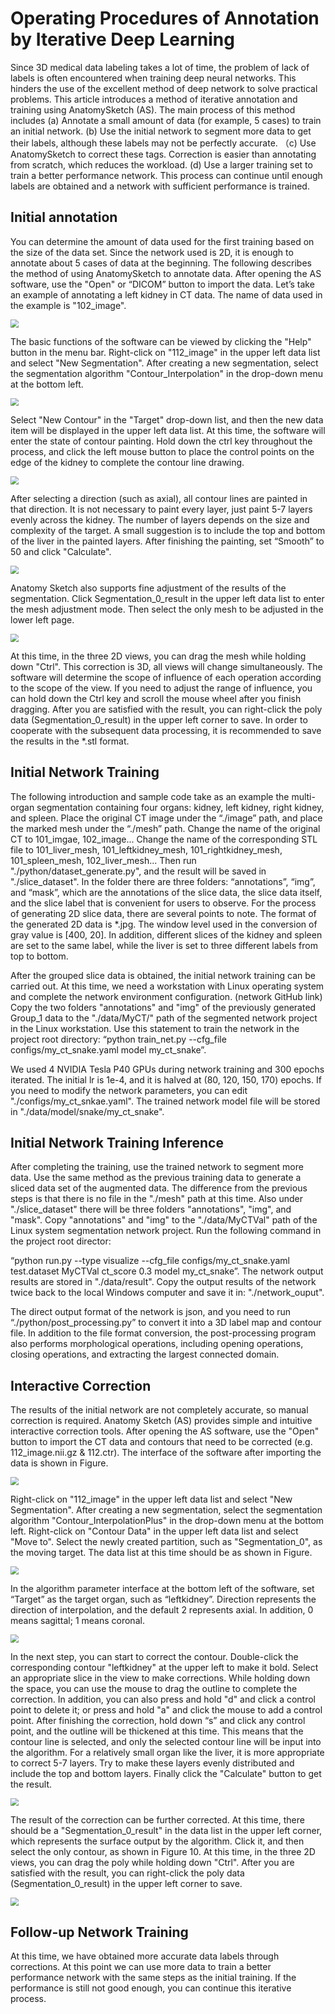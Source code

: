 # Operating Procedures of Annotation by Iterative Deep Learning

Since 3D medical data labeling takes a lot of time, the problem of lack of labels is often encountered when training deep neural networks. This hinders the use of the excellent method of deep network to solve practical problems. This article introduces a method of iterative annotation and training using AnatomySketch (AS). The main process of this method includes (a) Annotate a small amount of data (for example, 5 cases) to train an initial network. (b) Use the initial network to segment more data to get their labels, although these labels may not be perfectly accurate. （c) Use AnatomySketch to correct these tags. Correction is easier than annotating from scratch, which reduces the workload. (d) Use a larger training set to train a better performance network. This process can continue until enough labels are obtained and a network with sufficient performance is trained.

## Initial annotation

You can determine the amount of data used for the first training based on the size of the data set. Since the network used is 2D, it is enough to annotate about 5 cases of data at the beginning. The following describes the method of using AnatomySketch to annotate data. After opening the AS software, use the "Open" or “DICOM” button to import the data. Let’s take an example of annotating a left kidney in CT data. The name of data used in the example is "102_image". 

<img src=".\figures\fig1.png" style="zoom:80%;" />

The basic functions of the software can be viewed by clicking the "Help" button in the menu bar. Right-click on "112_image" in the upper left data list and select "New Segmentation". After creating a new segmentation, select the segmentation algorithm "Contour_Interpolation" in the drop-down menu at the bottom left.

<img src=".\figures\fig2.png" style="zoom:80%;" />

Select "New Contour" in the "Target" drop-down list, and then the new data item will be displayed in the upper left data list. At this time, the software will enter the state of contour painting. Hold down the ctrl key throughout the process, and click the left mouse button to place the control points on the edge of the kidney to complete the contour line drawing. 

<img src=".\figures\fig3.png" style="zoom:80%;" />

After selecting a direction (such as axial), all contour lines are painted in that direction. It is not necessary to paint every layer, just paint 5-7 layers evenly across the kidney. The number of layers depends on the size and complexity of the target. A small suggestion is to include the top and bottom of the liver in the painted layers. After finishing the painting, set “Smooth” to 50 and click "Calculate". 

<img src=".\figures\fig4.png" style="zoom:80%;" />

Anatomy Sketch also supports fine adjustment of the results of the segmentation. Click Segmentation_0_result in the upper left data list to enter the mesh adjustment mode. Then select the only mesh to be adjusted in the lower left page. 

<img src=".\figures\fig5.png" style="zoom:80%;" />

At this time, in the three 2D views, you can drag the mesh while holding down "Ctrl". This correction is 3D, all views will change simultaneously. The software will determine the scope of influence of each operation according to the scope of the view. If you need to adjust the range of influence, you can hold down the Ctrl key and scroll the mouse wheel after you finish dragging. After you are satisfied with the result, you can right-click the poly data (Segmentation_0_result) in the upper left corner to save. In order to cooperate with the subsequent data processing, it is recommended to save the results in the *.stl format.

## Initial Network Training

The following introduction and sample code take as an example the multi-organ segmentation containing four organs: kidney, left kidney, right kidney, and spleen. Place the original CT image under the “./image” path, and place the marked mesh under the “./mesh” path. Change the name of the original CT to 101_imgae, 102_image... Change the name of the corresponding STL file to 101_liver_mesh, 101_leftkidney_mesh, 101_rightkidney_mesh, 101_spleen_mesh, 102_liver_mesh... Then run "./python/dataset_generate.py", and the result will be saved in "./slice_dataset". In the folder there are three folders: “annotations”, “img”, and “mask”, which are the annotations of the slice data, the slice data itself, and the slice label that is convenient for users to observe. For the process of generating 2D slice data, there are several points to note. The format of the generated 2D data is *.jpg. The window level used in the conversion of gray value is [400, 20]. In addition, different slices of the kidney and spleen are set to the same label, while the liver is set to three different labels from top to bottom.

After the grouped slice data is obtained, the initial network training can be carried out. At this time, we need a workstation with Linux operating system and complete the network environment configuration. (network GitHub link) Copy the two folders "annotations" and "img" of the previously generated Group_1 data to the "./data/MyCT/" path of the segmented network project in the Linux workstation. Use this statement to train the network in the project root directory: “python train_net.py --cfg_file configs/my_ct_snake.yaml model my_ct_snake”. 

We used 4 NVIDIA Tesla P40 GPUs during network training and 300 epochs iterated. The initial lr is 1e-4, and it is halved at (80, 120, 150, 170) epochs. If you need to modify the network parameters, you can edit "./configs/my_ct_snkae.yaml". The trained network model file will be stored in "./data/model/snake/my_ct_snake".

## Initial Network Training Inference

After completing the training, use the trained network to segment more data. Use the same method as the previous training data to generate a sliced data set of the augmented data. The difference from the previous steps is that there is no file in the "./mesh" path at this time. Also under "./slice_dataset" there will be three folders "annotations", "img", and "mask". Copy "annotations" and "img" to the "./data/MyCTVal" path of the Linux system segmentation network project. Run the following command in the project root director:

 “python run.py --type visualize --cfg_file configs/my_ct_snake.yaml test.dataset MyCTVal ct_score 0.3 model my_ct_snake”. The network output results are stored in "./data/result". Copy the output results of the network twice back to the local Windows computer and save it in: "./network_ouput".

The direct output format of the network is json, and you need to run “./python/post_processing.py” to convert it into a 3D label map and contour file. In addition to the file format conversion, the post-processing program also performs morphological operations, including opening operations, closing operations, and extracting the largest connected domain. 

## Interactive Correction

The results of the initial network are not completely accurate, so manual correction is required. Anatomy Sketch (AS) provides simple and intuitive interactive correction tools. After opening the AS software, use the "Open" button to import the CT data and contours that need to be corrected (e.g. 112_image.nii.gz & 112.ctr). The interface of the software after importing the data is shown in Figure.

<img src=".\figures\fig6.png" style="zoom:80%;" />

Right-click on "112_image" in the upper left data list and select "New Segmentation". After creating a new segmentation, select the segmentation algorithm "Contour_InterpolationPlus" in the drop-down menu at the bottom left. Right-click on "Contour Data" in the upper left data list and select "Move to". Select the newly created partition, such as "Segmentation_0", as the moving target. The data list at this time should be as shown in Figure.

<img src=".\figures\fig7.png" style="zoom:80%;" />

In the algorithm parameter interface at the bottom left of the software, set “Target” as the target organ, such as “leftkidney”. Direction represents the direction of interpolation, and the default 2 represents axial. In addition, 0 means sagittal; 1 means coronal. 

<img src=".\figures\fig8.png" style="zoom:80%;" />

In the next step, you can start to correct the contour. Double-click the corresponding contour "leftkidney" at the upper left to make it bold. Select an appropriate slice in the view to make corrections. While holding down the space, you can use the mouse to drag the outline to complete the correction. In addition, you can also press and hold "d" and click a control point to delete it; or press and hold "a" and click the mouse to add a control point. After finishing the correction, hold down “s” and click any control point, and the outline will be thickened at this time. This means that the contour line is selected, and only the selected contour line will be input into the algorithm. For a relatively small organ like the liver, it is more appropriate to correct 5-7 layers. Try to make these layers evenly distributed and include the top and bottom layers. Finally click the "Calculate" button to get the result. 

<img src=".\figures\fig9.png" style="zoom:80%;" />

The result of the correction can be further corrected. At this time, there should be a "Segmentation_0_result" in the data list in the upper left corner, which represents the surface output by the algorithm. Click it, and then select the only contour, as shown in Figure 10. At this time, in the three 2D views, you can drag the poly while holding down "Ctrl". After you are satisfied with the result, you can right-click the poly data (Segmentation_0_result) in the upper left corner to save.

<img src=".\figures\fig10.png" style="zoom:80%;" />

## Follow-up Network Training

At this time, we have obtained more accurate data labels through corrections. At this point we can use more data to train a better performance network with the same steps as the initial training. If the performance is still not good enough, you can continue this iterative process.
